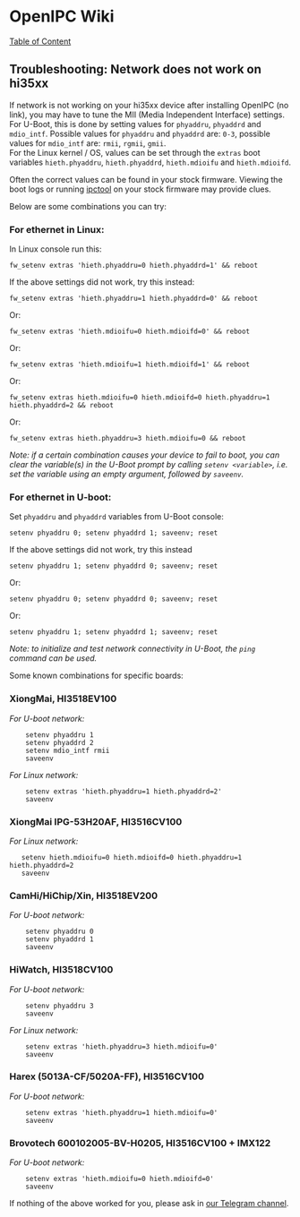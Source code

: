 # OpenIPC Wiki
[Table of Content](../README.md)

## Troubleshooting: Network does not work on hi35xx
If network is not working on your hi35xx device after installing OpenIPC (no link), you may have to tune the MII (Media Independent Interface) settings.  
For U-Boot, this is done by setting values for `phyaddru`, `phyaddrd` and `mdio_intf`.
Possible values for `phyaddru` and `phyaddrd` are: `0-3`, possible values for `mdio_intf` are: `rmii`, `rgmii`,  `gmii`.  
For the Linux kernel / OS, values can be set through the `extras` boot variables `hieth.phyaddru`, `hieth.phyaddrd`, `hieth.mdioifu` and `hieth.mdioifd`.

Often the correct values can be found in your stock firmware. Viewing the boot logs or running [ipctool](https://github.com/OpenIPC/ipctool) on your stock firmware may provide clues.

Below are some combinations you can try:

### For ethernet in Linux:

In Linux console run this:
```
fw_setenv extras 'hieth.phyaddru=0 hieth.phyaddrd=1' && reboot
```
If the above settings did not work, try this instead:
```
fw_setenv extras 'hieth.phyaddru=1 hieth.phyaddrd=0' && reboot
```
Or:
```
fw_setenv extras 'hieth.mdioifu=0 hieth.mdioifd=0' && reboot
```
Or:
```
fw_setenv extras 'hieth.mdioifu=1 hieth.mdioifd=1' && reboot
```
Or:
```
fw_setenv extras hieth.mdioifu=0 hieth.mdioifd=0 hieth.phyaddru=1 hieth.phyaddrd=2 && reboot
```
Or:
```
fw_setenv extras hieth.phyaddru=3 hieth.mdioifu=0 && reboot
```

*Note: if a certain combination causes your device to fail to boot, you can clear the variable(s) in the U-Boot prompt by calling `setenv <variable>`, i.e. set the variable using an empty argument, followed by `saveenv`.*

### For ethernet in U-boot:

Set `phyaddru` and `phyaddrd` variables from U-Boot console:
```
setenv phyaddru 0; setenv phyaddrd 1; saveenv; reset
```
If the above settings did not work, try this instead
```
setenv phyaddru 1; setenv phyaddrd 0; saveenv; reset
```
Or:
```
setenv phyaddru 0; setenv phyaddrd 0; saveenv; reset
```
Or:
```
setenv phyaddru 1; setenv phyaddrd 1; saveenv; reset
```

*Note: to initialize and test network connectivity in U-Boot, the `ping` command can be used.*  

Some known combinations for specific boards:

### XiongMai, HI3518EV100
*For U-boot network:*
```
    setenv phyaddru 1
    setenv phyaddrd 2
    setenv mdio_intf rmii
    saveenv
```
*For Linux network:*
```
    setenv extras 'hieth.phyaddru=1 hieth.phyaddrd=2'
    saveenv
```

### XiongMai IPG-53H20AF, HI3516CV100

*For Linux network:*
```
   setenv hieth.mdioifu=0 hieth.mdioifd=0 hieth.phyaddru=1 hieth.phyaddrd=2
   saveenv
```

### CamHi/HiChip/Xin, HI3518EV200

*For U-boot network:*
```
    setenv phyaddru 0
    setenv phyaddrd 1
    saveenv
```

### HiWatch, HI3518CV100

*For U-boot network:*
```
    setenv phyaddru 3
    saveenv
```

*For Linux network:*
```
    setenv extras 'hieth.phyaddru=3 hieth.mdioifu=0'
    saveenv
```

### Harex (5013A-CF/5020A-FF), HI3516CV100

*For U-boot network:*
```
    setenv extras 'hieth.phyaddru=1 hieth.mdioifu=0'
    saveenv
```

### Brovotech 600102005-BV-H0205, HI3516CV100 + IMX122

*For U-boot network:*
```
    setenv extras 'hieth.mdioifu=0 hieth.mdioifd=0'
    saveenv
```

If nothing of the above worked for you, please ask in [our Telegram channel](https://t.me/openipc).
